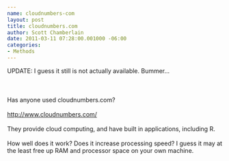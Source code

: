 ```yaml
--- 
name: cloudnumbers-com
layout: post
title: cloudnumbers.com
author: Scott Chamberlain
date: 2011-03-11 07:28:00.001000 -06:00
categories: 
- Methods
---
```

UPDATE: I guess it still is not actually available. Bummer...<br /><br /><br /><br />Has anyone used cloudnumbers.com?<br /><br />http://www.cloudnumbers.com/<br /><br />They provide cloud computing, and have built in applications, including R.<br /><br />How well does it work? Does it increase processing speed? I guess it may at the least free up RAM and processor space on your own machine.

